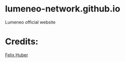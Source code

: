 # lumeneo-network.github.io

Lumeneo official website

# Credits:

[Felix Huber](https://github.com/felixyo/)
